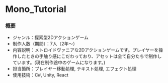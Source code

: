 # Mono_Tutorial
### 概要
 - ジャンル：探索型2Dアクションゲーム
 - 制作人数（期間）：7人（2年～）
 - 内容説明：メトロイドヴァニアな2Dアクションゲームです。プレイヤーを操作したときの手触り感にこだわっており、アセットは全て自分たちで制作しています。(現在制作途中のゲームになります。)
 - 担当箇所：プレイヤー移動処理, テキスト処理, エフェクト処理
 - 使用技術：C#, Unity, React
